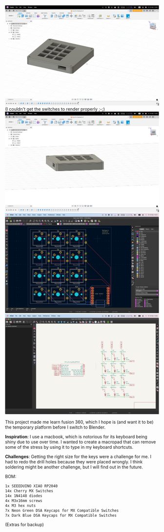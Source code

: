 ![Case only](assets/Case.png)
(I couldn't get the switches to render properly ;-;)
![Overall](assets/Overall.png)
![PCB](assets/PCB.png)
![Schematic](assets/Schematic.png)

This project made me learn fusion 360, which I hope is (and want it to be) the temporary platform before I switch to Blender.

**Inspiration**:
I use a macbook, which is notorious for its keyboard being shiny due to use over time. I wanted to create a macropad that can remove some of the stress by using it to type in my keyboard shortcuts. 


**Challenges**:
Getting the right size for the keys were a challenge for me. I had to redo the drill holes because they were placed wrongly. I think soldering might be another challenge, but I will find out in the future.

BOM:

    1x SEEEDUINO XIAO RP2040
    14x Cherry MX Switches
    14x 1N4148 diodes
    4x M3x16mm screws
    4x M3 hex nuts
    7x Neon Green DSA Keycaps for MX Compatible Switches
    7x Dark Blue DSA Keycaps for MX Compatible Switches

(Extras for backup)
